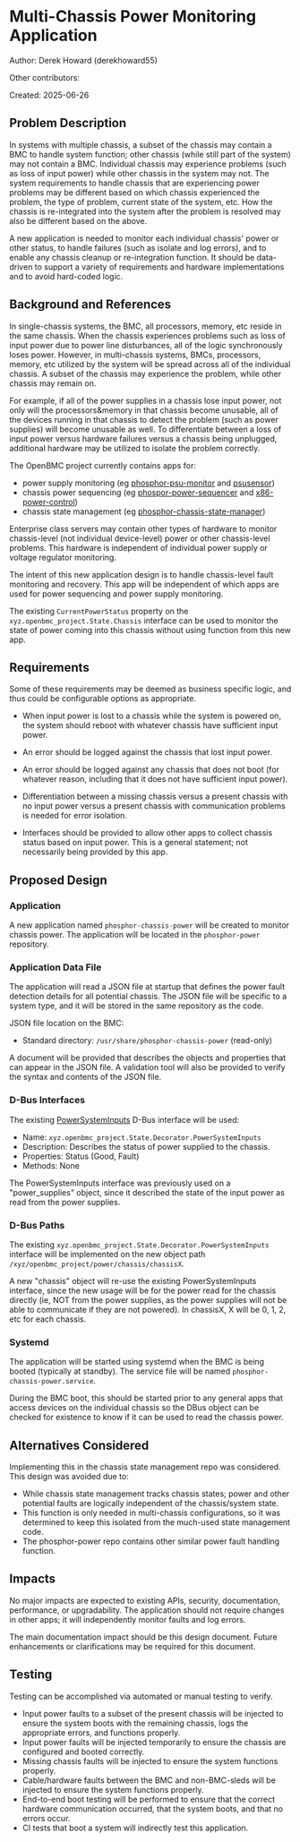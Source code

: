 ﻿# Multi-Chassis Power Monitoring Application

Author: Derek Howard (derekhoward55)

Other contributors:

Created: 2025-06-26

## Problem Description

In systems with multiple chassis, a subset of the chassis may contain a BMC to
handle system function; other chassis (while still part of the system) may not
contain a BMC. Individual chassis may experience problems (such as loss of input
power) while other chassis in the system may not. The system requirements to
handle chassis that are experiencing power problems may be different based on
which chassis experienced the problem, the type of problem, current state of the
system, etc. How the chassis is re-integrated into the system after the problem
is resolved may also be different based on the above.

A new application is needed to monitor each individual chassis' power or other
status, to handle failures (such as isolate and log errors), and to enable any
chassis cleanup or re-integration function. It should be data-driven to support
a variety of requirements and hardware implementations and to avoid hard-coded
logic.

## Background and References

In single-chassis systems, the BMC, all processors, memory, etc reside in the
same chassis. When the chassis experiences problems such as loss of input power
due to power line disturbances, all of the logic synchronously loses power.
However, in multi-chassis systems, BMCs, processors, memory, etc utilized by the
system will be spread across all of the individual chassis. A subset of the
chassis may experience the problem, while other chassis may remain on.

For example, if all of the power supplies in a chassis lose input power, not
only will the processors&memory in that chassis become unusable, all of the
devices running in that chassis to detect the problem (such as power supplies)
will become unusable as well. To differentiate between a loss of input power
versus hardware failures versus a chassis being unplugged, additional hardware
may be utilized to isolate the problem correctly.

The OpenBMC project currently contains apps for:

- power supply monitoring (eg [phosphor-psu-monitor][1] and [psusensor][2])
- chassis power sequencing (eg [phospor-power-sequencer][3] and
  [x86-power-control][4])
- chassis state management (eg [phosphor-chassis-state-manager][5])

Enterprise class servers may contain other types of hardware to monitor
chassis-level (not individual device-level) power or other chassis-level
problems. This hardware is independent of individual power supply or voltage
regulator monitoring.

The intent of this new application design is to handle chassis-level fault
monitoring and recovery. This app will be independent of which apps are used for
power sequencing and power supply monitoring.

The existing `CurrentPowerStatus` property on the
`xyz.openbmc_project.State.Chassis` interface can be used to monitor the state
of power coming into this chassis without using function from this new app.

## Requirements

Some of these requirements may be deemed as business specific logic, and thus
could be configurable options as appropriate.

- When input power is lost to a chassis while the system is powered on, the
  system should reboot with whatever chassis have sufficient input power.

- An error should be logged against the chassis that lost input power.

- An error should be logged against any chassis that does not boot (for whatever
  reason, including that it does not have sufficient input power).

- Differentiation between a missing chassis versus a present chassis with no
  input power versus a present chassis with communication problems is needed for
  error isolation.

- Interfaces should be provided to allow other apps to collect chassis status
  based on input power. This is a general statement; not necessarily being
  provided by this app.

## Proposed Design

### Application

A new application named `phosphor-chassis-power` will be created to monitor
chassis power. The application will be located in the `phosphor-power`
repository.

### Application Data File

The application will read a JSON file at startup that defines the power fault
detection details for all potential chassis. The JSON file will be specific to a
system type, and it will be stored in the same repository as the code.

JSON file location on the BMC:

- Standard directory: `/usr/share/phosphor-chassis-power` (read-only)

A document will be provided that describes the objects and properties that can
appear in the JSON file. A validation tool will also be provided to verify the
syntax and contents of the JSON file.

### D-Bus Interfaces

The existing [PowerSystemInputs][6] D-Bus interface will be used:

- Name: `xyz.openbmc_project.State.Decorator.PowerSystemInputs`
- Description: Describes the status of power supplied to the chassis.
- Properties: Status (Good, Fault)
- Methods: None

The PowerSystemInputs interface was previously used on a "power_supplies"
object, since it described the state of the input power as read from the power
supplies.

### D-Bus Paths

The existing `xyz.openbmc_project.State.Decorator.PowerSystemInputs` interface
will be implemented on the new object path
`/xyz/openbmc_project/power/chassis/chassisX`.

A new "chassis" object will re-use the existing PowerSystemInputs interface,
since the new usage will be for the power read for the chassis directly (ie, NOT
from the power supplies, as the power supplies will not be able to communicate
if they are not powered). In chassisX, X will be 0, 1, 2, etc for each chassis.

### Systemd

The application will be started using systemd when the BMC is being booted
(typically at standby). The service file will be named
`phosphor-chassis-power.service`.

During the BMC boot, this should be started prior to any general apps that
access devices on the individual chassis so the DBus object can be checked for
existence to know if it can be used to read the chassis power.

## Alternatives Considered

Implementing this in the chassis state management repo was considered. This
design was avoided due to:

- While chassis state management tracks chassis states; power and other
  potential faults are logically independent of the chassis/system state.
- This function is only needed in multi-chassis configurations, so it was
  determined to keep this isolated from the much-used state management code.
- The phosphor-power repo contains other similar power fault handling function.

## Impacts

No major impacts are expected to existing APIs, security, documentation,
performance, or upgradability. The application should not require changes in
other apps; it will independently monitor faults and log errors.

The main documentation impact should be this design document. Future
enhancements or clarifications may be required for this document.

## Testing

Testing can be accomplished via automated or manual testing to verify.

- Input power faults to a subset of the present chassis will be injected to
  ensure the system boots with the remaining chassis, logs the appropriate
  errors, and functions properly.
- Input power faults will be injected temporarily to ensure the chassis are
  configured and booted correctly.
- Missing chassis faults will be injected to ensure the system functions
  properly.
- Cable/hardware faults between the BMC and non-BMC-sleds will be injected to
  ensure the system functions properly.
- End-to-end boot testing will be performed to ensure that the correct hardware
  communication occurred, that the system boots, and that no errors occur.
- CI tests that boot a system will indirectly test this application.

[1]: https://github.com/openbmc/phosphor-power/tree/master/phosphor-power-supply
[2]: https://github.com/openbmc/dbus-sensors/tree/master/src/psu
[3]:
  https://github.com/openbmc/phosphor-power/tree/master/phosphor-power-sequencer
[4]: https://github.com/openbmc/x86-power-control
[5]: https://github.com/openbmc/phosphor-state-manager
[6]:
  https://github.com/openbmc/phosphor-dbus-interfaces/blob/master/yaml/xyz/openbmc_project/State/Decorator/PowerSystemInputs.interface.yaml
